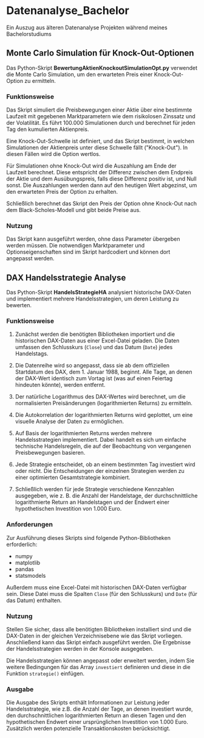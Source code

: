 # Datenanalyse_Bachelor
Ein Auszug aus älteren Datenanalyse Projekten während meines Bachelorstudiums

## Monte Carlo Simulation für Knock-Out-Optionen

Das Python-Skript **BewertungAktienKnockoutSimulationOpt.py** verwendet die Monte Carlo Simulation, um den erwarteten Preis einer Knock-Out-Option zu ermitteln.

### Funktionsweise

Das Skript simuliert die Preisbewegungen einer Aktie über eine bestimmte Laufzeit mit gegebenen Marktparametern wie dem risikolosen Zinssatz und der Volatilität. Es führt 100.000 Simulationen durch und berechnet für jeden Tag den kumulierten Aktienpreis.

Eine Knock-Out-Schwelle ist definiert, und das Skript bestimmt, in welchen Simulationen der Aktienpreis unter diese Schwelle fällt ("Knock-Out"). In diesen Fällen wird die Option wertlos.

Für Simulationen ohne Knock-Out wird die Auszahlung am Ende der Laufzeit berechnet. Diese entspricht der Differenz zwischen dem Endpreis der Aktie und dem Ausübungspreis, falls diese Differenz positiv ist, und Null sonst. Die Auszahlungen werden dann auf den heutigen Wert abgezinst, um den erwarteten Preis der Option zu erhalten.

Schließlich berechnet das Skript den Preis der Option ohne Knock-Out nach dem Black-Scholes-Modell und gibt beide Preise aus.

### Nutzung

Das Skript kann ausgeführt werden, ohne dass Parameter übergeben werden müssen. Die notwendigen Marktparameter und Optionseigenschaften sind im Skript hardcodiert und können dort angepasst werden.

## DAX Handelsstrategie Analyse

Das Python-Skript **HandelsStrategieHA** analysiert historische DAX-Daten und implementiert mehrere Handelsstrategien, um deren Leistung zu bewerten.

### Funktionsweise

1. Zunächst werden die benötigten Bibliotheken importiert und die historischen DAX-Daten aus einer Excel-Datei geladen. Die Daten umfassen den Schlusskurs (`Close`) und das Datum (`Date`) jedes Handelstags.

2. Die Datenreihe wird so angepasst, dass sie ab dem offiziellen Startdatum des DAX, dem 1. Januar 1988, beginnt. Alle Tage, an denen der DAX-Wert identisch zum Vortag ist (was auf einen Feiertag hindeuten könnte), werden entfernt.

3. Der natürliche Logarithmus des DAX-Wertes wird berechnet, um die normalisierten Preisänderungen (logarithmierten Returns) zu ermitteln.

4. Die Autokorrelation der logarithmierten Returns wird geplottet, um eine visuelle Analyse der Daten zu ermöglichen.

5. Auf Basis der logarithmierten Returns werden mehrere Handelsstrategien implementiert. Dabei handelt es sich um einfache technische Handelsregeln, die auf der Beobachtung von vergangenen Preisbewegungen basieren. 

6. Jede Strategie entscheidet, ob an einem bestimmten Tag investiert wird oder nicht. Die Entscheidungen der einzelnen Strategien werden zu einer optimierten Gesamtstrategie kombiniert.

7. Schließlich werden für jede Strategie verschiedene Kennzahlen ausgegeben, wie z. B. die Anzahl der Handelstage, der durchschnittliche logarithmierte Return an Handelstagen und der Endwert einer hypothetischen Investition von 1.000 Euro. 

### Anforderungen

Zur Ausführung dieses Skripts sind folgende Python-Bibliotheken erforderlich:

- numpy
- matplotlib
- pandas
- statsmodels

Außerdem muss eine Excel-Datei mit historischen DAX-Daten verfügbar sein. Diese Datei muss die Spalten `Close` (für den Schlusskurs) und `Date` (für das Datum) enthalten.

### Nutzung

Stellen Sie sicher, dass alle benötigten Bibliotheken installiert sind und die DAX-Daten in der gleichen Verzeichnisebene wie das Skript vorliegen. Anschließend kann das Skript einfach ausgeführt werden. Die Ergebnisse der Handelsstrategien werden in der Konsole ausgegeben.

Die Handelsstrategien können angepasst oder erweitert werden, indem Sie weitere Bedingungen für das Array `investiert` definieren und diese in die Funktion `strategie()` einfügen.

### Ausgabe

Die Ausgabe des Skripts enthält Informationen zur Leistung jeder Handelsstrategie, wie z.B. die Anzahl der Tage, an denen investiert wurde, den durchschnittlichen logarithmierten Return an diesen Tagen und den hypothetischen Endwert einer ursprünglichen Investition von 1.000 Euro. Zusätzlich werden potenzielle Transaktionskosten berücksichtigt.
